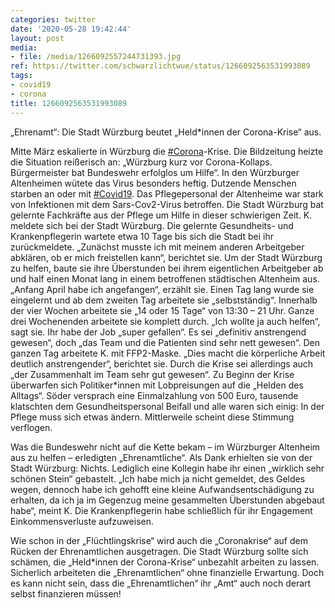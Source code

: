 ```yaml
---
categories: twitter
date: '2020-05-28 19:42:44'
layout: post
media:
- file: /media/1266092557244731393.jpg
ref: https://twitter.com/schwarzlichtwue/status/1266092563531993089
tags:
- covid19
- corona
title: 1266092563531993089
---
```

„Ehrenamt“: Die Stadt Würzburg beutet „Held\*innen der Corona-Krise“ aus.



Mitte März eskalierte in Würzburg die [#Corona](/t/corona)-Krise. Die Bildzeitung heizte die Situation reißerisch an: „Würzburg kurz vor Corona-Kollaps. Bürgermeister bat Bundeswehr erfolglos um Hilfe“. 
In den Würzburger Altenheimen wütete das Virus besonders heftig. Dutzende Menschen starben an oder mit [#Covid19](/t/covid19). Das Pflegepersonal der Altenheime war stark von Infektionen mit dem Sars-Cov2-Virus betroffen.
Die Stadt Würzburg bat gelernte Fachkräfte aus der Pflege um Hilfe in dieser schwierigen Zeit. K. meldete sich bei der Stadt Würzburg. Die gelernte Gesundheits- und Krankenpflegerin wartete etwa 10 Tage bis sich die Stadt bei ihr zurückmeldete.
„Zunächst musste ich mit meinem anderen Arbeitgeber abklären, ob er mich freistellen kann“, berichtet sie. Um der Stadt Würzburg zu helfen, baute sie ihre Überstunden bei ihrem eigentlichen Arbeitgeber ab und half einen Monat lang in einem betroffenen städtischen Altenheim aus.
„Anfang April habe ich angefangen“, erzählt sie. Einen Tag lang wurde sie eingelernt und ab dem zweiten Tag arbeitete sie „selbstständig“.
Innerhalb der vier Wochen arbeitete sie „14 oder 15 Tage“ von 13:30 – 21 Uhr. Ganze drei Wochenenden arbeitete sie komplett durch. „Ich wollte ja auch helfen“, sagt sie. Ihr habe der Job „super gefallen“.
Es sei „definitiv anstrengend gewesen“, doch „das Team und die Patienten sind sehr nett gewesen“.
Den ganzen Tag arbeitete K. mit FFP2-Maske. „Dies macht die körperliche Arbeit deutlich anstrengender“, berichtet sie. Durch die Krise sei allerdings auch „der Zusammenhalt im Team sehr gut gewesen“.
Zu Beginn der Krise überwarfen sich Politiker\*innen mit Lobpreisungen auf die „Helden des Alltags“. Söder versprach eine Einmalzahlung von 500 Euro, tausende klatschten dem Gesundheitspersonal Beifall und alle waren sich einig: In der Pflege muss sich etwas ändern.
Mittlerweile scheint diese Stimmung verflogen. 



Was die Bundeswehr nicht auf die Kette bekam – im Würzburger Altenheim aus zu helfen – erledigten „Ehrenamtliche“.
Als Dank erhielten sie von der Stadt Würzburg: Nichts. Lediglich eine Kollegin habe ihr einen „wirklich sehr schönen Stein“ gebastelt.
„Ich habe mich ja nicht gemeldet, des Geldes wegen, dennoch habe ich gehofft eine kleine Aufwandsentschädigung zu erhalten, da ich ja im Gegenzug meine gesammelten Überstunden abgebaut habe“, meint K.
Die Krankenpflegerin habe schließlich für ihr Engagement Einkommensverluste aufzuweisen. 



Wie schon in der „Flüchtlingskrise“ wird auch die „Coronakrise“ auf dem Rücken der Ehrenamtlichen ausgetragen.
Die Stadt Würzburg sollte sich schämen, die „Held\*innen der Corona-Krise“ unbezahlt arbeiten zu lassen. Sicherlich arbeiteten die „Ehrenamtlichen“ ohne finanzielle Erwartung. Doch es kann nicht sein, dass die „Ehrenamtlichen“ ihr „Amt“ auch noch derart selbst finanzieren müssen!